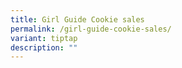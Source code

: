```yaml
---
title: Girl Guide Cookie sales
permalink: /girl-guide-cookie-sales/
variant: tiptap
description: ""
---
```

